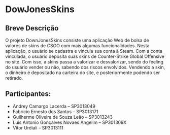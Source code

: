 # DowJonesSkins
## Breve Descrição
  O projeto DownJonesSkins consiste uma aplicação Web de bolsa de valores de skins de CSGO com mais algumas funcionalidades. Nesta aplicação, o usuário se cadastra e vincula sua conta à Steam. Com a conta vinculada, o usuário deposita suas skins de Counter-Strike Global Offensive no site. 
  Com isso, a skins passa a valorizar e desvalorizar, sendo do feeling do usuário vender ou não, sabendo dos riscos envolvidos. Vendendo a skin, o dinheiro é depositado na carteira do site, e posteriormente podendo ser retirado.

## Participantes:
* Andrey Camargo Lacerda – SP3013049 
* Fabrício Ernesto dos Santos – SP3013171 
* Guilherme Oliveira de Souza Leão – SP3013243 
* Luis Antonio Gonçalves Novaes Angelim – SP301309X 
* Vitor Urdiali – SP3013111 
